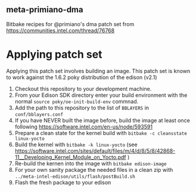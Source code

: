 meta-primiano-dma
---------------------
Bitbake recipes for @primiano's dma patch set from https://communities.intel.com/thread/76768

# Applying patch set
Applying this patch set involves building an image. This patch set is known to work against the 1.6.2 poky distribution of the edison (v2.1)

1. Checkout this repository to your development machine.
1. From your Edison SDK directory enter your build environment with the normal `source poky/oe-init-build-env` commnad.
1. Add the path to this repository to the list of `BBLAYERS` in `conf/bblayers.conf`
1. If you have NEVER built the image before, build the image at least once following https://software.intel.com/en-us/node/593591
1. Prepare a clean state for the kernel build with `bitbake -c cleansstate linux-yocto`
1. Build the kernel with `bitbake -k linux-yocto` (see https://software.intel.com/sites/default/files/m/4/d/8/5/8/42868-11__Developing_Kernel_Module_on_Yocto.pdf )
1. Re-build the kernen into the image with `bitbake edison-image`
1. For your own sanity package the needed files in a clean zip with `../meta-intel-edison/utils/flash/postBuild.sh`
1. Flash the fresh package to your edison
